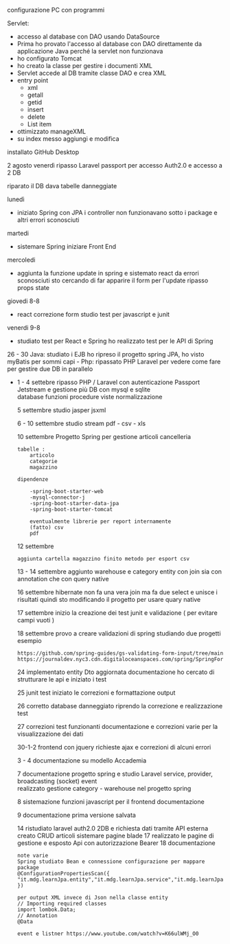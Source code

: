 configurazione PC con programmi

Servlet:

 - accesso al database con DAO usando DataSource
 - Prima ho provato l'accesso al database con DAO direttamente da
   applicazione Java perché la servlet non funzionava
 - ho configurato Tomcat
 - ho creato la classe per gestire i documenti XML
 - Servlet accede al DB tramite classe DAO e crea XML
 - entry point 	
	 - xml	 	
	 - getall 	
	 - getid 	
	 - insert  	
	 - delete
	 - List item
 - ottimizzato manageXML
 - su  index messo aggiungi e modifica

installato GitHub Desktop

 2 agosto venerdì ripasso Laravel passport per accesso Auth2.0 e accesso a 2 DB 

riparato il DB dava tabelle danneggiate 

lunedì 

 - iniziato Spring con JPA i controller non funzionavano sotto i package
   e altri errori sconosciuti

martedi  
 - sistemare Spring iniziare Front End

mercoledi
 - aggiunta la funzione update in spring e sistemato react da errori sconosciuti sto cercando di far apparire il form per l'update
	ripasso props state

giovedi 8-8
 - react correzione form studio test per javascript e junit

venerdi 9-8
 - studiato test per React e Spring ho realizzato test per le API di Spring 

 26 - 30 Java:
 	 studiato i EJB ho ripreso il progetto spring JPA, ho visto myBatis per sommi capi 
	- Php: ripassato PHP Laravel per vedere come fare per gestire due DB in parallelo
  
  - 1 - 4 settebre ripasso PHP / Laravel con autenticazione Passport Jetstream e gestione più DB con mysql e sqlite  
		database funzioni procedure viste normalizzazione 

	5 settembre studio jasper jsxml

	6 - 10 settembre studio stream pdf - csv - xls 

	10 settembre 
		Progetto Spring per gestione articoli cancelleria 

		tabelle :
			articolo
			categorie
			magazzino

		dipendenze 
		
			-spring-boot-starter-web
			-mysql-connector-j
			-spring-boot-starter-data-jpa
      		-spring-boot-starter-tomcat

			eventualmente librerie per report internamente 
			(fatto) csv  
			pdf

	12 settembre

		aggiunta cartella magazzino finito metodo per esport csv 

	13 - 14 settembre aggiunto warehouse e category entity con join sia con annotation che con query native 
	
	16 settembre hibernate non fa una vera join ma fa due select e unisce i risultati quindi sto modificando il progetto per usare quary native

	17 settembre inizio la creazione dei test junit e validazione ( per evitare campi vuoti )

	18  settembre provo a creare validazioni di spring studiando due progetti esempio

		https://github.com/spring-guides/gs-validating-form-input/tree/main 
		https://journaldev.nyc3.cdn.digitaloceanspaces.com/spring/SpringFormValidation.zip
	24 implementato entity Dto aggiornata documentazione ho cercato di strutturare le api e iniziato i test
	
	25 junit test iniziato le correzioni e formattazione output
	
	26 corretto database danneggiato riprendo la correzione e realizzazione test
	
 	27 correzioni test funzionanti documentazione e correzioni varie per la visualizzazione dei dati

	30-1-2 frontend con jquery richieste ajax e correzioni di alcuni errori
	
	3 - 4 documentazione su modello Accademia
	
	7 documentazione progetto spring e studio Laravel service, provider, broadcasting (socket) event  
		realizzato gestione category - warehouse nel progetto spring

	8 sistemazione funzioni javascript per il frontend documentazione

	9 documentazione prima versione salvata 

	14 ristudiato laravel auth2.0 2DB e richiesta dati tramite API esterna creato CRUD articoli sistemare pagine blade
	17 realizzato le pagine di gestione e esposto Api con autorizzazione Bearer 
	18 documentazione

	

		note varie
		Spring studiato Bean e connessione configurazione per mappare package
		@ConfigurationPropertiesScan({ "it.mdg.learnJpa.entity","it.mdg.learnJpa.service","it.mdg.learnJpa.component" })

		per output XML invece di Json nella classe entity
		// Importing required classes
		import lombok.Data;
 		// Annotation
		@Data
		
		event e listner https://www.youtube.com/watch?v=K66ulWMj_O0
